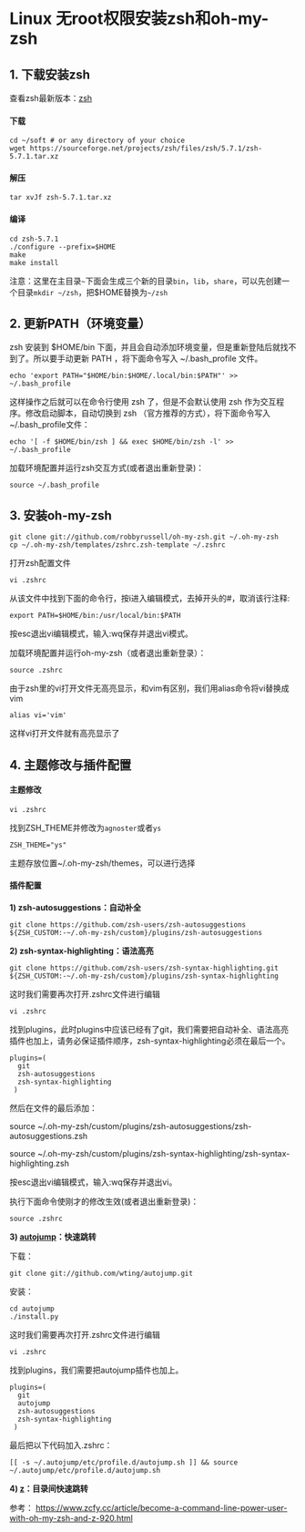 # Linux 无root权限安装zsh和oh-my-zsh

## 1. 下载安装zsh
查看zsh最新版本：[zsh](http://zsh.sourceforge.net/Arc/source.html)

#### 下载
```
cd ~/soft # or any directory of your choice
wget https://sourceforge.net/projects/zsh/files/zsh/5.7.1/zsh-5.7.1.tar.xz
```
#### 解压
```
tar xvJf zsh-5.7.1.tar.xz
```
#### 编译
```
cd zsh-5.7.1
./configure --prefix=$HOME
make
make install
```
注意：这里在主目录`~`下面会生成三个新的目录`bin`，`lib`，`share`，可以先创建一个目录`mkdir ~/zsh`，把$HOME替换为`~/zsh`

## 2. 更新PATH（环境变量）
zsh 安装到 $HOME/bin 下面，并且会自动添加环境变量，但是重新登陆后就找不到了。所以要手动更新 PATH ，将下面命令写入 ~/.bash_profile 文件。
```
echo 'export PATH="$HOME/bin:$HOME/.local/bin:$PATH"' >> ~/.bash_profile
```
这样操作之后就可以在命令行使用 zsh 了，但是不会默认使用 zsh 作为交互程序。修改启动脚本，自动切换到 zsh （官方推荐的方式），将下面命令写入 ~/.bash_profile文件：
```
echo '[ -f $HOME/bin/zsh ] && exec $HOME/bin/zsh -l' >> ~/.bash_profile
```
加载环境配置并运行zsh交互方式(或者退出重新登录)：
```
source ~/.bash_profile
```

## 3. 安装oh-my-zsh
```
git clone git://github.com/robbyrussell/oh-my-zsh.git ~/.oh-my-zsh
cp ~/.oh-my-zsh/templates/zshrc.zsh-template ~/.zshrc
```
打开zsh配置文件
```
vi .zshrc
```
从该文件中找到下面的命令行，按i进入编辑模式，去掉开头的#，取消该行注释:
```
export PATH=$HOME/bin:/usr/local/bin:$PATH
```
按esc退出vi编辑模式，输入:wq保存并退出vi模式。

加载环境配置并运行oh-my-zsh（或者退出重新登录）：
```
source .zshrc
```
由于zsh⾥的vi打开文件无高亮显示，和vim有区别，我们用alias命令将vi替换成vim
```
alias vi='vim'
```
这样vi打开文件就有高亮显示了


## 4. 主题修改与插件配置

#### 主题修改
```
vi .zshrc
```
找到ZSH_THEME并修改为`agnoster`或者`ys`
```
ZSH_THEME="ys"
```
主题存放位置~/.oh-my-zsh/themes，可以进行选择

#### 插件配置
**1) zsh-autosuggestions：自动补全**
```
git clone https://github.com/zsh-users/zsh-autosuggestions ${ZSH_CUSTOM:-~/.oh-my-zsh/custom}/plugins/zsh-autosuggestions
```
**2) zsh-syntax-highlighting：语法高亮**
```
git clone https://github.com/zsh-users/zsh-syntax-highlighting.git ${ZSH_CUSTOM:-~/.oh-my-zsh/custom}/plugins/zsh-syntax-highlighting
```
这时我们需要再次打开.zshrc文件进行编辑
```
vi .zshrc
```
找到plugins，此时plugins中应该已经有了git，我们需要把自动补全、语法高亮插件也加上，请务必保证插件顺序，zsh-syntax-highlighting必须在最后一个。

```
plugins=(
  git
  zsh-autosuggestions
  zsh-syntax-highlighting
 )
```
然后在文件的最后添加：

source ~/.oh-my-zsh/custom/plugins/zsh-autosuggestions/zsh-autosuggestions.zsh

source ~/.oh-my-zsh/custom/plugins/zsh-syntax-highlighting/zsh-syntax-highlighting.zsh

按esc退出vi编辑模式，输入:wq保存并退出vi。

执行下面命令使刚才的修改生效(或者退出重新登录)：
```
source .zshrc
```

**3) [autojump](https://github.com/wting/autojump)：快速跳转**

下载：
```
git clone git://github.com/wting/autojump.git
```
安装：
```
cd autojump
./install.py
```
这时我们需要再次打开.zshrc文件进行编辑
```
vi .zshrc
```
找到plugins，我们需要把autojump插件也加上。

```
plugins=(
  git
  autojump
  zsh-autosuggestions
  zsh-syntax-highlighting
 )
```
最后把以下代码加入.zshrc：
```
[[ -s ~/.autojump/etc/profile.d/autojump.sh ]] && source ~/.autojump/etc/profile.d/autojump.sh
```

**4) [z](https://github.com/robbyrussell/oh-my-zsh/tree/master/plugins/z)：目录间快速跳转**

参考：
https://www.zcfy.cc/article/become-a-command-line-power-user-with-oh-my-zsh-and-z-920.html
